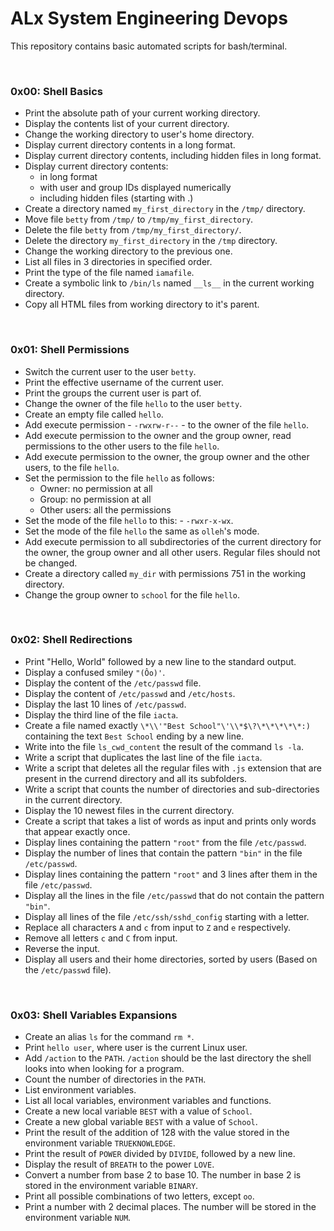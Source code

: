 # ALx System Engineering Devops
This repository contains basic automated scripts for bash/terminal.

<br />

### 0x00: Shell Basics
- Print the absolute path of your current working directory.
- Display the contents list of your current directory.
- Change the working directory to user's home directory.
- Display current directory contents in a long format.
- Display current directory contents, including hidden files in long format.
- Display current directory contents:
	- in long format
	- with user and group IDs displayed numerically
	- including hidden files (starting with .)
- Create a directory named `my_first_directory` in the `/tmp/` directory.
- Move file `betty` from `/tmp/` to `/tmp/my_first_directory`.
- Delete the file `betty` from `/tmp/my_first_directory/`.
- Delete the directory `my_first_directory` in the `/tmp` directory.
- Change the working directory to the previous one.
- List all files in 3 directories in specified order.
- Print the type of the file named `iamafile`.
- Create a symbolic link to `/bin/ls` named `__ls__` in the current working directory.
- Copy all HTML files from working directory to it's parent.

<br />

### 0x01: Shell Permissions
- Switch the current user to the user `betty`.
- Print the effective username of the current user.
- Print the groups the current user is part of.
- Change the owner of the file `hello` to the user `betty`.
- Create an empty file called `hello`.
- Add execute permission - `-rwxrw-r--` - to the owner of the file `hello`.
- Add execute permission to the owner and the group owner, read permissions to the other users to the file `hello`.
- Add execute permission to the owner, the group owner and the other users, to the file `hello`.
- Set the permission to the file `hello` as follows:
	- Owner: no permission at all
	- Group: no permission at all
	- Other users: all the permissions
- Set the mode of the file `hello` to this: - `-rwxr-x-wx`.
- Set the mode of the file `hello` the same as `olleh`'s mode.
- Add execute permission to all subdirectories of the current directory for the owner, the group owner and all other users. Regular files should not be changed.
- Create a directory called `my_dir` with permissions 751 in the working directory.
- Change the group owner to `school` for the file `hello`.

<br />

### 0x02: Shell Redirections
- Print "Hello, World" followed by a new line to the standard output.
- Display a confused smiley `"(Ôo)'`.
- Display the content of the `/etc/passwd` file.
- Display the content of `/etc/passwd` and `/etc/hosts`.
- Display the last 10 lines of `/etc/passwd`.
- Display the third line of the file `iacta`.
- Create a file named exactly `\*\\'"Best School"\'\\*$\?\*\*\*\*\*:)` containing the text `Best School` ending by a new line.
- Write into the file `ls_cwd_content` the result of the command `ls -la`.
- Write a script that duplicates the last line of the file `iacta`.
- Write a script that deletes all the regular files with  `.js` extension that are present in the currend directory and all its subfolders.
- Write a script that counts the number of directories and sub-directories in the current directory.
- Display the 10 newest files in the current directory.
- Create a script that takes a list of words as input and prints only words that appear exactly once.
- Display lines containing the pattern `"root"` from the file `/etc/passwd`.
- Display the number of lines that contain the pattern `"bin"` in the file `/etc/passwd`.
- Display lines containing the pattern `"root"` and 3 lines after them in the file `/etc/passwd`.
- Display all the lines in the file `/etc/passwd` that do not contain the pattern `"bin"`.
- Display all lines of the file `/etc/ssh/sshd_config` starting with a letter.
- Replace all characters `A` and `c` from input to `Z` and `e` respectively.
- Remove all letters `c` and `C` from input.
- Reverse the input.
- Display all users and their home directories, sorted by users (Based on the `/etc/passwd` file).

<br />

### 0x03: Shell Variables Expansions
- Create an alias `ls` for the command `rm *`.
- Print `hello user`, where user is the current Linux user.
- Add `/action` to the `PATH`. `/action` should be the last directory the shell looks into when looking for a program.
- Count the number of directories in the `PATH`.
- List environment variables.
- List all local variables, environment variables and functions.
- Create a new local variable `BEST` with a value of `School`.
- Create a new global variable `BEST` with a value of `School`.
- Print the result of the addition of 128 with the value stored in the environment variable `TRUEKNOWLEDGE`.
- Print the result of `POWER` divided by `DIVIDE`, followed by a new line.
- Display the result of `BREATH` to the power `LOVE`.
- Convert a number from base 2 to base 10. The number in base 2 is stored in the environment variable `BINARY`.
- Print all possible combinations of two letters, except `oo`.
- Print a number with 2 decimal places. The number will be stored in the environment variable `NUM`.
